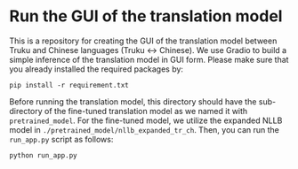 # Run the GUI of the translation model
This is a repository for creating the GUI of the translation model between Truku and Chinese languages (Truku ↔ Chinese).
We use Gradio to build a simple inference of the translation model in GUI form. 
Please make sure that you already installed the required packages by:
```
pip install -r requirement.txt
```
Before running the translation model, this directory should have the sub-directory of the fine-tuned translation model as we named it with `pretrained_model`. For the fine-tuned model, we utilize the expanded NLLB model in `./pretrained_model/nllb_expanded_tr_ch`.
Then, you can run the `run_app.py` script as follows:

```
python run_app.py
```
